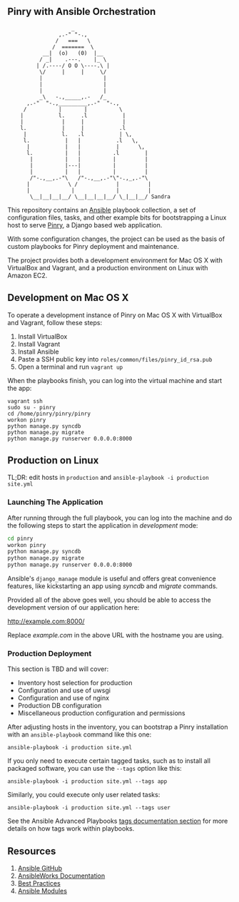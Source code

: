 ## Pinry with Ansible Orchestration

                        _
                    ,.-" "-.,
                   /   ===   \
                  /  =======  \
               __|  (o)   (0)  |__
              / _|    .---.    |_ \
             | /.----/ O O \----.\ |
              \/     |     |     \/
              |                   |
              |                   |
              |                   |
              _\   -.,_____,.-   /_
          ,.-"  "-.,_________,.-"  "-.,
         /          |       |          \
        |           l.     .l           |
        |            |     |            |
        l.           |     |           .l
         |           l.   .l           | \,
         l.           |   |           .l   \,
          |           |   |           |      \,
          l.          |   |          .l        |
           |          |   |          |         |
           |          |---|          |         |
           |          |   |          |         |
           /"-.,__,.-"\   /"-.,__,.-"\"-.,_,.-"\
          |            \ /            |         |
          |             |             |         |
           \__|__|__|__/ \__|__|__|__/ \_|__|__/ Sandra


This repository contains an [Ansible](https://github.com/ansible/ansible)
playbook collection, a set of configuration files, tasks, and other example
bits for bootstrapping a Linux host to serve
[Pinry](https://github.com/pinry/pinry.git), a Django based web application.

With some configuration changes, the project can be used as the basis of
custom playbooks for Pinry deployment and maintenance.

The project provides both a development environment for Mac OS X with
VirtualBox and Vagrant, and a production environment on Linux with Amazon
EC2.

## Development on Mac OS X

To operate a development instance of Pinry on Mac OS X with VirtualBox and
Vagrant, follow these steps:

1. Install VirtualBox
2. Install Vagrant
3. Install Ansible
4. Paste a SSH public key into `roles/common/files/pinry_id_rsa.pub`
5. Open a terminal and run `vagrant up`

When the playbooks finish, you can log into the virtual machine and start
the app:

```
vagrant ssh
sudo su - pinry
cd /home/pinry/pinry/pinry
workon pinry
python manage.py syncdb
python manage.py migrate
python manage.py runserver 0.0.0.0:8000
```

## Production on Linux

TL;DR: edit hosts in `production` and `ansible-playbook -i production site.yml`

### Launching The Application

After running through the full playbook, you can log into the machine and do
the following steps to start the application in *development* mode:

```bash
cd pinry
workon pinry
python manage.py syncdb
python manage.py migrate
python manage.py runserver 0.0.0.0:8000
```

Ansible's `django_manage` module is useful and offers great convenience
features, like kickstarting an app using *syncdb* and *migrate* commands.

Provided all of the above goes well, you should be able to access the
development version of our application here:

http://example.com:8000/

Replace *example.com* in the above URL with the hostname you are using.

### Production Deployment

This section is TBD and will cover:

* Inventory host selection for production
* Configuration and use of uwsgi
* Configuration and use of nginx
* Production DB configuration
* Miscellaneous production configuration and permissions

After adjusting hosts in the inventory, you can bootstrap a Pinry
installation with an `ansible-playbook` command like this one:

```
ansible-playbook -i production site.yml
```

If you only need to execute certain tagged tasks, such as to install all
packaged software, you can use the `--tags` option like this:

```
ansible-playbook -i production site.yml --tags app
```

Similarly, you could execute only user related tasks:

```
ansible-playbook -i production site.yml --tags user
```

See the Ansible Advanced Playbooks [tags documentation section](http://www.ansibleworks.com/docs/playbooks2.html#tags) for more details on how tags work within playbooks.

## Resources

1. [Ansible GitHub](https://github.com/ansible/ansible)
2. [AnsibleWorks Documentation](http://www.ansibleworks.com/docs/)
3. [Best Practices](http://www.ansibleworks.com/docs/bestpractices.html)
4. [Ansible Modules](http://www.ansibleworks.com/docs/modules.html)

